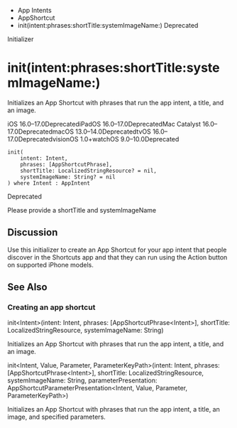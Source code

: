 

- App Intents
- AppShortcut
-  init(intent:phrases:shortTitle:systemImageName:) Deprecated

Initializer

# init(intent:phrases:shortTitle:systemImageName:)

Initializes an App Shortcut with phrases that run the app intent, a title, and an image.

iOS 16.0–17.0DeprecatediPadOS 16.0–17.0DeprecatedMac Catalyst 16.0–17.0DeprecatedmacOS 13.0–14.0DeprecatedtvOS 16.0–17.0DeprecatedvisionOS 1.0+watchOS 9.0–10.0Deprecated

``` source
init(
    intent: Intent,
    phrases: [AppShortcutPhrase],
    shortTitle: LocalizedStringResource? = nil,
    systemImageName: String? = nil
) where Intent : AppIntent
```

Deprecated

Please provide a shortTitle and systemImageName

## Discussion

Use this initializer to create an App Shortcut for your app intent that people discover in the Shortcuts app and that they can run using the Action button on supported iPhone models.

## See Also

### Creating an app shortcut

init&lt;Intent>(intent: Intent, phrases: [AppShortcutPhrase&lt;Intent>], shortTitle: LocalizedStringResource, systemImageName: String)

Initializes an App Shortcut with phrases that run the app intent, a title, and an image.

init&lt;Intent, Value, Parameter, ParameterKeyPath>(intent: Intent, phrases: [AppShortcutPhrase&lt;Intent>], shortTitle: LocalizedStringResource, systemImageName: String, parameterPresentation: AppShortcutParameterPresentation&lt;Intent, Value, Parameter, ParameterKeyPath>)

Initializes an App Shortcut with phrases that run the app intent, a title, an image, and specified parameters.

